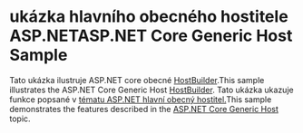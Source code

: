 # <a name="aspnet-core-generic-host-sample"></a><span data-ttu-id="fd549-101">ukázka hlavního obecného hostitele ASP.NET</span><span class="sxs-lookup"><span data-stu-id="fd549-101">ASP.NET Core Generic Host Sample</span></span>

<span data-ttu-id="fd549-102">Tato ukázka ilustruje ASP.NET core obecné [HostBuilder](https://docs.microsoft.com/dotnet/api/microsoft.extensions.hosting.ihostedservice).</span><span class="sxs-lookup"><span data-stu-id="fd549-102">This sample illustrates the ASP.NET Core Generic Host [HostBuilder](https://docs.microsoft.com/dotnet/api/microsoft.extensions.hosting.ihostedservice).</span></span> <span data-ttu-id="fd549-103">Tato ukázka ukazuje funkce popsané v [tématu ASP.NET hlavní obecný hostitel.](https://docs.microsoft.com/aspnet/core/fundamentals/host/generic-host)</span><span class="sxs-lookup"><span data-stu-id="fd549-103">This sample demonstrates the features described in the [ASP.NET Core Generic Host](https://docs.microsoft.com/aspnet/core/fundamentals/host/generic-host) topic.</span></span>
